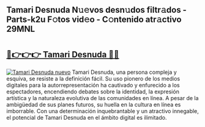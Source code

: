 ## Tamari Desnuda N𝚞𝚎vos desn𝚞dos filtr𝚊dos - Parts-k2u F𝚘tos vid𝚎o - C𝚘ntenido atr𝚊ctivo 29MNL

# <h2><a href="http://mb2321.tromn.icu/?c=Tamari+Desnuda">🔗👉👉👉 Tamari Desnuda 🔗🔗</a></h2>

[![Tamari Desnuda nuevo](https://i.imgur.com/pEAQMta.gif)](http://mb2321.tromn.icu/?c=Tamari+Desnuda)
Tamari Desnuda, una persona compleja y esquiva, se resiste a la definición fácil. Su uso pionero de los medios digitales para la autorrepresentación ha cautivado y enfurecido a los espectadores, encendiendo debates sobre la identidad, la expresión artística y la naturaleza evolutiva de las comunidades en línea. A pesar de la ambigüedad de sus planes futuros, su huella en la cultura en línea es imborrable. Con una determinación inquebrantable y un atractivo innegable, el potencial de Tamari Desnuda en el ámbito digital es ilimitado.
